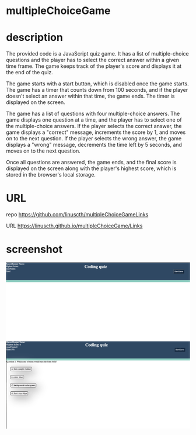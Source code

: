 # multipleChoiceGame

# description
The provided code is a JavaScript quiz game. It has a list of multiple-choice questions and the player has to select the correct answer within a given time frame. The game keeps track of the player's score and displays it at the end of the quiz.

The game starts with a start button, which is disabled once the game starts. The game has a timer that counts down from 100 seconds, and if the player doesn't select an answer within that time, the game ends. The timer is displayed on the screen.

The game has a list of questions with four multiple-choice answers. The game displays one question at a time, and the player has to select one of the multiple-choice answers. If the player selects the correct answer, the game displays a "correct" message, increments the score by 1, and moves on to the next question. If the player selects the wrong answer, the game displays a "wrong" message, decrements the time left by 5 seconds, and moves on to the next question.

Once all questions are answered, the game ends, and the final score is displayed on the screen along with the player's highest score, which is stored in the browser's local storage.


# URL
repo https://github.com/linuscth/multipleChoiceGameLinks 

URL https://linuscth.github.io/multipleChoiceGame/Links

# screenshot
![screenshots](./assets/ScreenShot1.png)
![screenshots](./assets/ScreenShot2.png)

